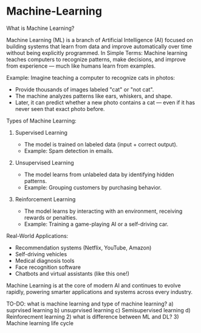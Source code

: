 # Machine-Learning
What is Machine Learning?

Machine Learning (ML) is a branch of Artificial Intelligence (AI) focused on building systems that learn from data and improve automatically over time without being explicitly programmed.
In Simple Terms:
Machine learning teaches computers to recognize patterns, make decisions, and improve from experience — much like humans learn from examples.

Example:
Imagine teaching a computer to recognize cats in photos:

- Provide thousands of images labeled "cat" or "not cat".
- The machine analyzes patterns like ears, whiskers, and shape.
- Later, it can predict whether a new photo contains a cat — even if it has never seen that exact photo before.

Types of Machine Learning:

1. Supervised Learning
   - The model is trained on labeled data (input + correct output).
   - Example: Spam detection in emails.

2. Unsupervised Learning
   - The model learns from unlabeled data by identifying hidden patterns.
   - Example: Grouping customers by purchasing behavior.

3. Reinforcement Learning
   - The model learns by interacting with an environment, receiving rewards or penalties.
   - Example: Training a game-playing AI or a self-driving car.

Real-World Applications:

-  Recommendation systems (Netflix, YouTube, Amazon)
-  Self-driving vehicles
-  Medical diagnosis tools
-  Face recognition software
-  Chatbots and virtual assistants (like this one!)

Machine Learning is at the core of modern AI and continues to evolve rapidly, powering smarter applications and systems across every industry.

TO-DO:
what is machine learning and type of machine learning?
a) suprvised learning
b) unsuprvised learning
c) Semisupervised learning
d) Reinforecment learning
2) what is difference between ML and DL?
3) Machine learning life cycle
